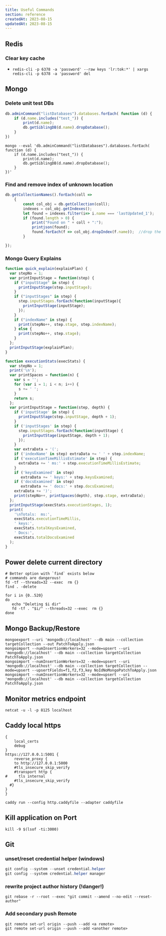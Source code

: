 ```yaml
---
title: Useful Commands
section: reference
createdAt: 2023-08-15
updatedAt: 2023-08-15
---
```

## Redis
### Clear key cache
- `redis-cli -p 6378 -a 'password' --raw keys 'lr:tok:*' | xargs redis-cli -p 6378 -a 'password' del`


## Mongo
### Delete unit test DBs
```js
db.adminCommand("listDatabases").databases.forEach( function (d) {
    if (d.name.includes("test_")) {
        print(d.name);
        db.getSiblingDB(d.name).dropDatabase();
    }
})
```
```shell
mongo --eval 'db.adminCommand("listDatabases").databases.forEach( function (d) {
    if (d.name.includes("test_")) {
        print(d.name);
        db.getSiblingDB(d.name).dropDatabase();
    }
})'
```

### Find and remove index of unknown location
```js
db.getCollectionNames().forEach(coll =>
    {
        const col_obj = db.getCollection(coll);
        indexes = col_obj.getIndexes();
        let found = indexes.filter(i=> i.name === 'lastUpdated_1');
        if (found.length > 0) {
            print("Found on " + coll + ":");
            printjson(found);
            found.forEach(f => col_obj.dropIndex(f.name));  //drop the index
        }

});
```

### Mongo Query Explains
```js
function quick_explain(explainPlan) {
  var stepNo = 1;
  var printInputStage = function(step) {
    if ("inputStage" in step) {
      printInputStage(step.inputStage);
    }
    if ("inputStages" in step) {
      step.inputStages.forEach(function(inputStage){
        printInputStage(inputStage);
      });
    }
    if ("indexName" in step) {
      print(stepNo++, step.stage, step.indexName);
    } else {
      print(stepNo++, step.stage);
    }
  };
  printInputStage(explainPlan);
}
```

```js
function executionStats(execStats) {
  var stepNo = 1;
  print('\n');
  var printSpaces = function(n) {
    var s = '';
    for (var i = 1; i < n; i++) {
      s += ' ';
    }
    return s;
  };
  var printInputStage = function(step, depth) {
    if ('inputStage' in step) {
      printInputStage(step.inputStage, depth + 1);
    }
    if ('inputStages' in step) {
      step.inputStages.forEach(function(inputStage) {
        printInputStage(inputStage, depth + 1);
      });
    }
    var extraData = '(';
    if ('indexName' in step) extraData += ' ' + step.indexName;
    if ('executionTimeMillisEstimate' in step) {
      extraData += ' ms:' + step.executionTimeMillisEstimate;
    }
    if ('keysExamined' in step)
       extraData += ' keys:' + step.keysExamined;
    if ('docsExamined' in step)
       extraData += ' docs:' + step.docsExamined;
    extraData += ')';
    print(stepNo++, printSpaces(depth), step.stage, extraData);
  };
  printInputStage(execStats.executionStages, 1);
  print(
    '\nTotals:  ms:',
    execStats.executionTimeMillis,
    ' keys:',
    execStats.totalKeysExamined,
    ' Docs:',
    execStats.totalDocsExamined
  );
}
```

## Power delete current directory
```shell
# Better option with `find` exists below
# commands are dangerous!
fd -tf --threads=32 --exec  rm {}
find . -delete
```
```shell
for i in {0..520}
do
   echo "Deleting $i dir"
   fd -tf . "$i/" --threads=32 --exec  rm {}
done
```

## Mongo Backup/Restore

```shell
mongoexport --uri 'mongodb://localhost' --db main --collection targetCollection --out PatchToApply.json
mongoimport --numInsertionWorkers=32 --mode=upsert --uri 'mongodb://localhost' --db main --collection targetCollection PatchToApply.json
mongoimport --numInsertionWorkers=32 --mode=upsert --uri 'mongodb://localhost' --db main --collection targetCollection --mode=upsert --upsertFields=f1,f2,f3,key NoIdNoMongoPatchToApply.json
mongoimport --numInsertionWorkers=32 --mode=upsert --uri 'mongodb://localhost' --db main --collection targetCollection PatchToApply.json
```

## Monitor metrics endpoint
```shell
netcat -u -l -p 8125 localhost
```

## Caddy local https
```caddyfile
{
    local_certs
    debug
}
https://127.0.0.1:5001 {
    reverse_proxy {
    to http://127.0.0.1:5000
    #tls_insecure_skip_verify
    #transport http {
#     tls internal
    #tls_insecure_skip_verify
  #}
}
}
```
```shell
caddy run --config http.caddyfile --adapter caddyfile
```

## Kill application on Port
```shell
kill -9 $(lsof -ti:3000)
```

## Git
### unset/reset credential helper (windows)
```powershell
git config --system --unset credential.helper
git config --system credential.helper manager
```

### rewrite project author history (!danger!)
```shell
git rebase -r --root --exec "git commit --amend --no-edit --reset-author"
```

### Add secondary push Remote
```shell
git remote set-url origin --push --add <a remote>
git remote set-url origin --push --add <another remote>
```